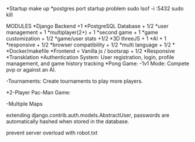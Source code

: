 *Startup
make up
*postgres port startup problem
sudo lsof -i :5432
sudo kill <ID>

MODULES
*Django Backend +1
*PostgreSQL Database + 1/2
*user management + 1
*multiplayer(2+) + 1
*second game + 1
*game customization + 1/2
*game/user stats +1/2
*3D threeJS + 1
*AI + 1
*responsive + 1/2
*browser compatibility + 1/2
*multi language + 1/2
*
*Docker/makefile
*Frontend = Vanilla js / bootsrap + 1/2
*Responsive
*Transklation
*Authentication System: User registration, login, profile management, and game history tracking
*Pong Game:
  -1v1 Mode: Compete pvp or against an AI.

  -Tournaments: Create tournaments to play more players.

*2-Player Pac-Man Game:


  -Multiple Maps

extending django.contrib.auth.models.AbstractUser, passwords are automatically hashed when stored in the database.

prevent server overload with robot.txt